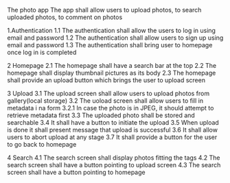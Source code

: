 The photo app
The app shall allow users to upload photos, to search uploaded photos, to comment on photos

1.Authentication
1.1 The authentication shall allow the users to log in using email and password
1.2 The authentication shall allow users to sign up using email and password
1.3 The authentication shall bring user to homepage once log in is completed

2 Homepage
2.1 The homepage shall have a search bar at the top
2.2 The homepage shall display thumbnail pictures as its body
2.3 The homepage shall provide an upload button which brings the user to upload screen

3 Upload
3.1 The upload screen shall allow users to upload photos from gallery(local storage)
3.2 The uoload screen shall allow users to fill in metadata i na form
3.2.1 In case the photo is in JPEG, it should attempt to retrieve metadata first
3.3 The uploaded photo shall be stored and searchable
3.4 It shall have a button to initiate the upload
3.5 When upload is done it shall present message that upload is successful
3.6 It shall allow users to abort upload at any stage
3.7 It shall provide a button for the user to go back to homepage

4 Search
4.1 The search screen shall display photos fitting the tags
4.2 The search screen shall have a button pointing to upload screen
4.3 The search screen shall have a button pointing to homepage
